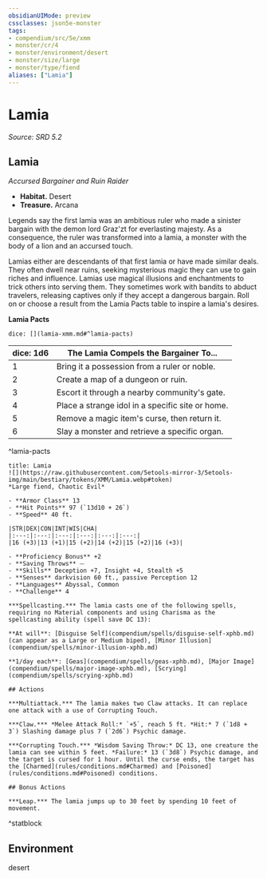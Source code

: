 ```yaml
---
obsidianUIMode: preview
cssclasses: json5e-monster
tags:
- compendium/src/5e/xmm
- monster/cr/4
- monster/environment/desert
- monster/size/large
- monster/type/fiend
aliases: ["Lamia"]
---
```

# Lamia
*Source: SRD 5.2*  

## Lamia

*Accursed Bargainer and Ruin Raider*

- **Habitat.** Desert  
- **Treasure.** Arcana  

Legends say the first lamia was an ambitious ruler who made a sinister bargain with the demon lord Graz'zt for everlasting majesty. As a consequence, the ruler was transformed into a lamia, a monster with the body of a lion and an accursed touch.

Lamias either are descendants of that first lamia or have made similar deals. They often dwell near ruins, seeking mysterious magic they can use to gain riches and influence. Lamias use magical illusions and enchantments to trick others into serving them. They sometimes work with bandits to abduct travelers, releasing captives only if they accept a dangerous bargain. Roll on or choose a result from the Lamia Pacts table to inspire a lamia's desires.

**Lamia Pacts**

`dice: [](lamia-xmm.md#^lamia-pacts)`

| dice: 1d6 | The Lamia Compels the Bargainer To... |
|-----------|---------------------------------------|
| 1 | Bring it a possession from a ruler or noble. |
| 2 | Create a map of a dungeon or ruin. |
| 3 | Escort it through a nearby community's gate. |
| 4 | Place a strange idol in a specific site or home. |
| 5 | Remove a magic item's curse, then return it. |
| 6 | Slay a monster and retrieve a specific organ. |
^lamia-pacts

```ad-statblock
title: Lamia
![](https://raw.githubusercontent.com/5etools-mirror-3/5etools-img/main/bestiary/tokens/XMM/Lamia.webp#token)
*Large fiend, Chaotic Evil*

- **Armor Class** 13
- **Hit Points** 97 (`13d10 + 26`)
- **Speed** 40 ft.

|STR|DEX|CON|INT|WIS|CHA|
|:---:|:---:|:---:|:---:|:---:|:---:|
|16 (+3)|13 (+1)|15 (+2)|14 (+2)|15 (+2)|16 (+3)|

- **Proficiency Bonus** +2
- **Saving Throws** ⏤
- **Skills** Deception +7, Insight +4, Stealth +5
- **Senses** darkvision 60 ft., passive Perception 12
- **Languages** Abyssal, Common
- **Challenge** 4

***Spellcasting.*** The lamia casts one of the following spells, requiring no Material components and using Charisma as the spellcasting ability (spell save DC 13):

**At will**: [Disguise Self](compendium/spells/disguise-self-xphb.md) (can appear as a Large or Medium biped), [Minor Illusion](compendium/spells/minor-illusion-xphb.md)

**1/day each**: [Geas](compendium/spells/geas-xphb.md), [Major Image](compendium/spells/major-image-xphb.md), [Scrying](compendium/spells/scrying-xphb.md)

## Actions

***Multiattack.*** The lamia makes two Claw attacks. It can replace one attack with a use of Corrupting Touch.

***Claw.*** *Melee Attack Roll:* `+5`, reach 5 ft. *Hit:* 7 (`1d8 + 3`) Slashing damage plus 7 (`2d6`) Psychic damage.

***Corrupting Touch.*** *Wisdom Saving Throw:* DC 13, one creature the lamia can see within 5 feet. *Failure:* 13 (`3d8`) Psychic damage, and the target is cursed for 1 hour. Until the curse ends, the target has the [Charmed](rules/conditions.md#Charmed) and [Poisoned](rules/conditions.md#Poisoned) conditions.

## Bonus Actions

***Leap.*** The lamia jumps up to 30 feet by spending 10 feet of movement.
```
^statblock

## Environment

desert